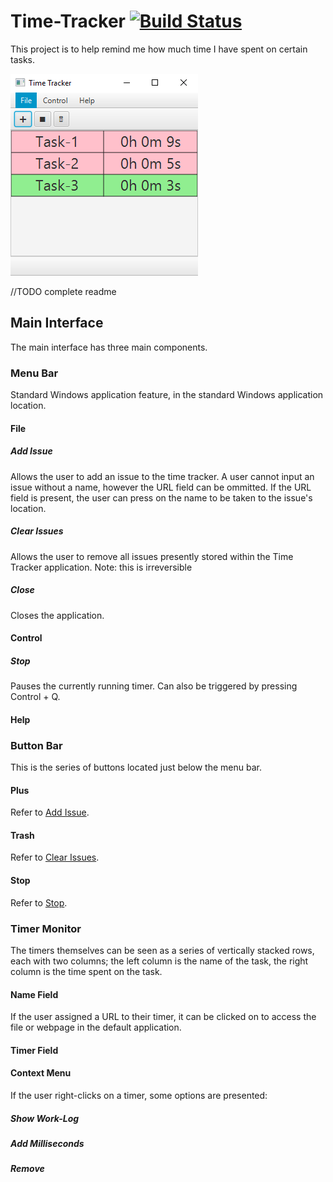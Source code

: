 # Time-Tracker [![Build Status](https://travis-ci.org/logdyn/Time-Tracker.svg?branch=master)](https://travis-ci.org/logdyn/Time-Tracker)
This project is to help remind me how much time I have spent on certain tasks.

[![Main Window](docs/main.png)](docs/main.png)

//TODO complete readme

## Main Interface
The main interface has three main components.

### Menu Bar
Standard Windows application feature, in the standard Windows application location.

#### File

##### Add Issue
Allows the user to add an issue to the time tracker. 
A user cannot input an issue without a name, however the URL field can be ommitted. If the URL field is present, the user can press on the name to be taken to the issue's location.

##### Clear Issues
Allows the user to remove all issues presently stored within the Time Tracker application. 
Note: this is irreversible

##### Close
Closes the application.

#### Control

##### Stop
Pauses the currently running timer. Can also be triggered by pressing Control + Q.

#### Help

### Button Bar
This is the series of buttons located just below the menu bar.

#### Plus
Refer to [Add Issue](#Add-Issue).

#### Trash
Refer to [Clear Issues](#Clear-Issues).

#### Stop
Refer to [Stop](#Stop).

### Timer Monitor
The timers themselves can be seen as a series of vertically stacked rows, each with two columns; the left column is the name of the task, the right column is the time spent on the task.

#### Name Field
If the user assigned a URL to their timer, it can be clicked on to access the file or webpage in the default application.

#### Timer Field

#### Context Menu
If the user right-clicks on a timer, some options are presented:

##### Show Work-Log

##### Add Milliseconds

##### Remove

